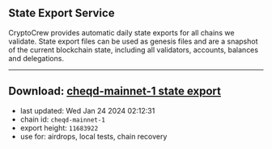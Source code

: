 ## State Export Service
CryptoCrew provides automatic daily state exports for all chains we validate. State export files can be used as genesis files and are a snapshot of the current blockchain state, including all validators, accounts, balances and delegations.

---
**Download: [cheqd-mainnet-1 state export](https://dl.ccvalidators.com/SERVICE/cheqd/cheqd-mainnet-1_export_11683922.json)**
---

- last updated: Wed Jan 24 2024 02:12:31
- chain id: `cheqd-mainnet-1`
- export height: `11683922`
- use for: airdrops, local tests, chain recovery
